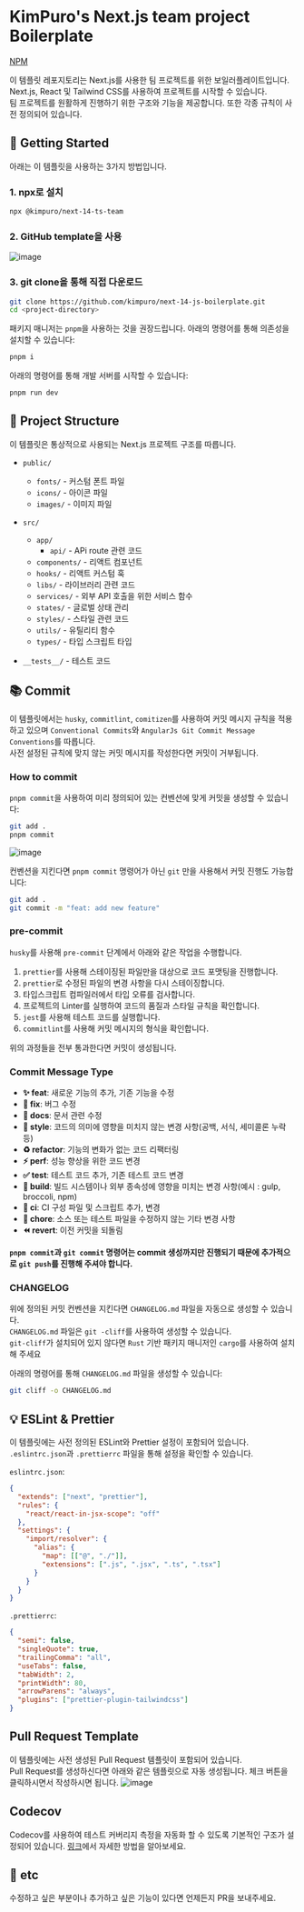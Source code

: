 # KimPuro's Next.js team project Boilerplate

[NPM](https://www.npmjs.com/package/@kimpuro/next-14-ts-team)

이 템플릿 레포지토리는 Next.js를 사용한 팀 프로젝트를 위한 보일러플레이트입니다.  
Next.js, React 및 Tailwind CSS를 사용하여 프로젝트를 시작할 수 있습니다.  
팀 프로젝트를 원활하게 진행하기 위한 구조와 기능을 제공합니다. 또한 각종 규칙이 사전 정의되어 있습니다.

## 🚀 Getting Started

아래는 이 템플릿을 사용하는 3가지 방법입니다.

### 1. npx로 설치

```bash
npx @kimpuro/next-14-ts-team
```

### 2. GitHub template을 사용

![image](https://github.com/user-attachments/assets/b853c7e4-e3eb-495d-b16b-d6ebecaf5c9c)

### 3. git clone을 통해 직접 다운로드

```bash
git clone https://github.com/kimpuro/next-14-js-boilerplate.git
cd <project-directory>
```

패키지 매니저는 `pnpm`을 사용하는 것을 권장드립니다.
아래의 명령어를 통해 의존성을 설치할 수 있습니다:

```bash
pnpm i
```

아래의 명령어를 통해 개발 서버를 시작할 수 있습니다:

```bash
pnpm run dev
```

## 📁 Project Structure

이 템플릿은 통상적으로 사용되는 Next.js 프로젝트 구조를 따릅니다.

- `public/`

  - `fonts/` - 커스텀 폰트 파일
  - `icons/` - 아이콘 파일
  - `images/` - 이미지 파일

- `src/`

  - `app/`
    - `api/` - APi route 관련 코드
  - `components/` - 리액트 컴포넌트
  - `hooks/` - 리액트 커스텀 훅
  - `libs/` - 라이브러리 관련 코드
  - `services/` - 외부 API 호출을 위한 서비스 함수
  - `states/` - 글로벌 상태 관리
  - `styles/` - 스타일 관련 코드
  - `utils/` - 유틸리티 함수
  - `types/` - 타입 스크립트 타입

- `__tests__/` - 테스트 코드

## 📚 Commit

이 템플릿에서는 `husky`, `commitlint`, `comitizen`를 사용하여 커밋 메시지 규칙을 적용하고 있으며 `Conventional Commits`와 `AngularJs Git Commit Message Conventions`를 따릅니다.  
사전 설정된 규칙에 맞지 않는 커밋 메시지를 작성한다면 커밋이 거부됩니다.

### How to commit

`pnpm commit`을 사용하여 미리 정의되어 있는 컨벤션에 맞게 커밋을 생성할 수 있습니다:

```bash
git add .
pnpm commit
```

![image](https://github.com/user-attachments/assets/c70506b8-d800-4833-9b4b-fa0f78e12e05)

컨벤션을 지킨다면 `pnpm commit` 명령어가 아닌 `git` 만을 사용해서 커밋 진행도 가능합니다:

```bash
git add .
git commit -m "feat: add new feature"
```

### pre-commit

`husky`를 사용해 `pre-commit` 단계에서 아래와 같은 작업을 수행합니다.

1. `prettier`를 사용해 스테이징된 파일만을 대상으로 코드 포맷팅을 진행합니다.
2. `prettier`로 수정된 파일의 변경 사항을 다시 스테이징합니다.
3. 타입스크립트 컴파일러에서 타입 오류를 검사합니다.
4. 프로젝트의 Linter를 실행하여 코드의 품질과 스타일 규칙을 확인합니다.
5. `jest`를 사용해 테스트 코드를 실행합니다.
6. `commitlint`를 사용해 커밋 메시지의 형식을 확인합니다.

위의 과정들을 전부 통과한다면 커밋이 생성됩니다.

### Commit Message Type

- **✨ feat**: 새로운 기능의 추가, 기존 기능을 수정
- **🐛 fix**: 버그 수정
- **📝 docs**: 문서 관련 수정
- **🎨 style**: 코드의 의미에 영향을 미치지 않는 변경 사항(공백, 서식, 세미콜론 누락 등)
- **♻️ refactor**: 기능의 변화가 없는 코드 리팩터링
- **⚡ perf**: 성능 향상을 위한 코드 변경
- **✅ test**: 테스트 코드 추가, 기존 테스트 코드 변경
- **🔧 build**: 빌드 시스템이나 외부 종속성에 영향을 미치는 변경 사항(예시 : gulp, broccoli, npm)
- **👷 ci**: CI 구성 파일 및 스크립트 추가, 변경
- **🔨 chore**: 소스 또는 테스트 파일을 수정하지 않는 기타 변경 사항
- **⏪ revert**: 이전 커밋을 되돌림

**`pnpm commit`과 `git commit` 명령어는 commit 생성까지만 진행되기 때문에 추가적으로 `git push`를 진행해 주셔야 합니다.**

### CHANGELOG

위에 정의된 커밋 컨벤션을 지킨다면 `CHANGELOG.md` 파일을 자동으로 생성할 수 있습니다.  
`CHANGELOG.md` 파일은 `git -cliff`를 사용하여 생성할 수 있습니다.  
`git-cliff`가 설치되어 있지 않다면 `Rust` 기반 패키지 매니저인 `cargo`를 사용하여 설치해 주세요

아래의 명령어를 통해 `CHANGELOG.md` 파일을 생성할 수 있습니다:

```bash
git cliff -o CHANGELOG.md
```

## 💡 ESLint & Prettier

이 템플릿에는 사전 정의된 ESLint와 Prettier 설정이 포함되어 있습니다.  
`.eslintrc.json`과 `.prettierrc` 파일을 통해 설정을 확인할 수 있습니다.

`eslintrc.json`:

```json
{
  "extends": ["next", "prettier"],
  "rules": {
    "react/react-in-jsx-scope": "off"
  },
  "settings": {
    "import/resolver": {
      "alias": {
        "map": [["@", "./"]],
        "extensions": [".js", ".jsx", ".ts", ".tsx"]
      }
    }
  }
}
```

`.prettierrc`:

```json
{
  "semi": false,
  "singleQuote": true,
  "trailingComma": "all",
  "useTabs": false,
  "tabWidth": 2,
  "printWidth": 80,
  "arrowParens": "always",
  "plugins": ["prettier-plugin-tailwindcss"]
}
```

## Pull Request Template

이 템플릿에는 사전 생성된 Pull Request 템플릿이 포함되어 있습니다.  
Pull Request를 생성하신다면 아래와 같은 템플릿으로 자동 생성됩니다. 체크 버튼을 클릭하시면서 작성하시면 됩니다.
![image](https://github.com/user-attachments/assets/b7707f37-d3b4-47d9-b0d6-6f68ff581f83)

## Codecov

Codecov를 사용하여 테스트 커버리지 측정을 자동화 할 수 있도록 기본적인 구조가 설정되어 있습니다.
[링크](https://docs.codecov.com/docs/quick-start)에서 자세한 방법을 알아보세요.

## 📝 etc

수정하고 싶은 부분이나 추가하고 싶은 기능이 있다면 언제든지 PR을 보내주세요.

